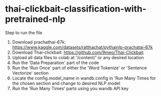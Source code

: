 # thai-clickbait-classification-with-pretrained-nlp

Step to run the file
1. Download prachathai-67k: https://www.kaggle.com/datasets/ratthachat/pythainlp-prachatai-67k
2. Download Thai-clickbait: https://github.com/9meo/Thai-Clickbait
3. Upload all data files to colab at '/content/' or any desired location
4. Run the 'Data Preparation' part of the code
5. Run the 'Run Once' part of either the 'Word Tokenize' or 'Sentence Vectorize' section
6. Locate the config.model_name in wandb.config in 'Run Many Times for the chosen section and change to desired NLP model
7. Run the 'Run Many Times' parts using you wandb API key
